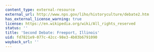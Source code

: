 ```yaml
---
content_type: external-resource
external_url: http://www.nps.gov/liho/historyculture/debate2.htm
has_external_license_warning: true
license: https://en.wikipedia.org/wiki/All_rights_reserved
status: ''
title: 'Second Debate: Freeport, Illinois'
uid: fd7821e9-077c-42cc-98e3-4b03b6791090
wayback_url: ''
---
```

